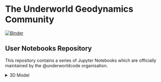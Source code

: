 # The Underworld Geodynamics Community

[![Binder](https://mybinder.org/badge_logo.svg)](https://mybinder.org/v2/gh/underworld-community/official/master)

## User Notebooks Repository

This repository contains a series of Jupyter Notebooks which are officially maintained by the @underworldcode organisation.

<details>
<summary>3D Model</summary>
<br>

| Title         |               |
|:-------------:|:-------------:|
| Rotational 3D Rift Model (Mondy et al, 2018) | [![Binder](https://mybinder.org/badge_logo.svg)](https://mybinder.org/v2/gh/underworld-community/official/master?filepath=UWGeodynamics_Tutorials/UWGeo_tutorial1_RiftExtension%2FTutorial_1_ThermoMechanical_Model.ipynb) |

</details>

